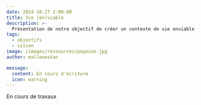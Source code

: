```yaml
---
date: 2024-10-27 2:00:00
title: Vie (en)viable
description: >-
  Présentation de notre objectif de créer un contexte de vie enviable
tags:
  - objectifs
  - vision
image: /images/ressources/pepouze.jpg
author: mallouestan

message:
  content: En cours d'écriture
  icon: warning
---
```


En cours de travaux
